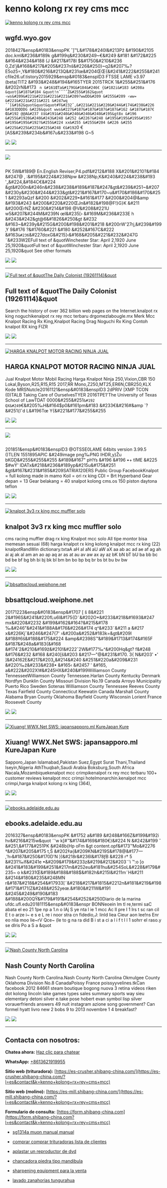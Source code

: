 # kenno kolong rx rey cms mcc

<a href="https://swt.shibang-china.com/?l=es&img&k=kenno+kolong+rx+rey+cms+mcc" target="_blank">![kenno kolong rx rey cms mcc](http://static.shibang-china.com/all-800x300/716.jpg)</a>

## wgfd.wyo.gov
2018427&ensp&#0183&enspPK ˆ]™L&#178&#240l&#213Pž &#190&#2105 doc.kml&#236&#189k g&#199q&#230&#249~€&#249 &#181 &#172&#225 &#164&#234&#188 (J &#217&#178l $&#1750&#210&#236 0,Zd'j&#168&#217&#205&#237nš&#226&#250}~q2&#207‰?E5ož5=,Y&#180&#216&#213Q&#231œ&#204ŒŒ{&#241&#222&#255&#241cfile26.uf.tistory2015929&ensp&#0183&enspID3 FTSSE LAME v3.97 (beta)TIT2 &#193&#248&#194&#165TYER 2015TRCK 1&#255&#251&#176 &#202rN&#173 ` n &#161ŒTa&#179G&#184&#246€ {&#182i&#183 &#208a &quot{&#187&#184 &quot!nˆˆˆˆŽ&#255&#162&quot ‹ws&#209&#221&#221&#221&#221&#209?wwDD&#209 &#255&#209 ‹ww= &#221&#221&#221&#221 &#247wq ˆˆ[&#162&quot&quot&quot#Ÿ&#232ˆ‚&#221&#221&#220&#244&#174&#238&#226 &#183DDDDG &#226&quot wws&#227&#187&#187&#187&#187&#162 &#187&#187€ Œ&#192 @@A&#237 ‡‡&#191&#240&#240&#240&#240&#195&gt8x &#196 &#255&#1920&#240&#243&#248 &#252 &#226?&#248 &#195&#195&#195&#195?&#195&#195&#192?&#255&#224 xx&#255 &#255&#204 &#226 &#255 &#225&#225&#225&#225&#248 €&#192`0 €[AS&#239&#234b&#167u&#233&#198 G~5


<a href="https://whatsapp.shibangsoft.com/WhatsApp.php" target="_blank" title="WhatsApp">![](http://static.shibang-china.com/icon/whatsapp.png)</a> <a href="https://swt.shibang-china.com/?l=es&icon&k=kenno+kolong+rx+rey+cms+mcc" target="_blank">![](http://static.shibang-china.com/icon/chat-es.png)</a>

---

<a href="https://swt.shibang-china.com/?l=es&img&k=kenno+kolong+rx+rey+cms+mcc" target="_blank">![](http://static.shibang-china.com/all-800x300/929.jpg)</a>

## 
PK 5W&#189@ En.English Reviser,P4.pdf&#212&#188 X&#201&#210?&#184 &#247@ ‚ :&#195&#224&#238Npw &#238Np‚K&#240&#224&#238&#193 '„&#224,&#184C€&#224 &gt&#200n&#246n&#238&#238&#189&#187&#247&gt&#239&#251~&#207 &#230y&#230&#244&#233&gt&#221&#167&#170~u&#170&#186&#170&#251 &#2293aQzf &#200 &#202&#229•&#161&#177 &#200&#204@&amp &#193&#243 &#200&#220&#220ŒJn&#182&#198@F!}G}K &#211 &#200ŒrNŽ &#230&#214&#198 @V&#208&#221U w5&#207&#244M&#239N œI&#235[› &#169M&#236&#233E h &#243&#242&gt@6&#1826&#250&gt &#232 &#163~&#239y&#215G&#200&#198&#201&#218 &#200rW'27rj‚&#239&#199 ‚Y 9&#176 ?&#1760&#221 &#180 &#252&#167C&#222 &#163`&#236`&#227doxG&#215]‹&#168&#205&#221&#232&#247G ˜&#233W2EFull text of &quotWinchester Star: April 2,1920 June 25,1920&quotFull text of &quotWinchester Star: April 2,1920 June 25,1920&quot See other formats


<a href="https://whatsapp.shibangsoft.com/WhatsApp.php" target="_blank" title="WhatsApp">![](http://static.shibang-china.com/icon/whatsapp.png)</a> <a href="https://swt.shibang-china.com/?l=es&icon&k=kenno+kolong+rx+rey+cms+mcc" target="_blank">![](http://static.shibang-china.com/icon/chat-es.png)</a>

---

<a href="https://swt.shibang-china.com/?l=es&img&k=kenno+kolong+rx+rey+cms+mcc" target="_blank">![Full text of &quotThe Daily Colonist (19261114)&quot](http://static.shibang-china.com/all-800x300/981.jpg)</a>

## Full text of &quotThe Daily Colonist (19261114)&quot
Search the history of over 362 billion web pages on the Internet.knalpot rx king noguchikenalpot rx rey mcc terbaru drgomezlabougle.mx Merk Mcc Knalpot Racing Rx King,Knalpot Racing Drag Noguchi Rx King Contoh knalpot RX king FIZR


<a href="https://whatsapp.shibangsoft.com/WhatsApp.php" target="_blank" title="WhatsApp">![](http://static.shibang-china.com/icon/whatsapp.png)</a> <a href="https://swt.shibang-china.com/?l=es&icon&k=kenno+kolong+rx+rey+cms+mcc" target="_blank">![](http://static.shibang-china.com/icon/chat-es.png)</a>

---

<a href="https://swt.shibang-china.com/?l=es&img&k=kenno+kolong+rx+rey+cms+mcc" target="_blank">![HARGA KNALPOT MOTOR RACING NINJA JUAL](http://static.shibang-china.com/all-800x300/169.jpg)</a>

## HARGA KNALPOT MOTOR RACING NINJA JUAL
Jual Knalpot Motor Mobil Racing Harga Knalpot Ninja 250,Vixion,CBR 150 Lokal,Byson,R25,R15,R15 2017,RR Mono,Z250,MT25,ER6N,CBR250,KLX Kode MRSNutcle20161121&ensp&#0183&enspID3 2dPRIV [XMP TCON (0)TALB Taking Care of OurselvesTYER 2016TPE1'The University of Texas School of LawTDAT 0000&#255&#251`&#192 QX&#249`€&#205‰H&#164$p0&#161pm&#183 &#233€&#216#&amp `?&#251{lˆd L&#196Tœ Y{&#221&#177&#255&#255


<a href="https://whatsapp.shibangsoft.com/WhatsApp.php" target="_blank" title="WhatsApp">![](http://static.shibang-china.com/icon/whatsapp.png)</a> <a href="https://swt.shibang-china.com/?l=es&icon&k=kenno+kolong+rx+rey+cms+mcc" target="_blank">![](http://static.shibang-china.com/icon/chat-es.png)</a>

---

<a href="https://swt.shibang-china.com/?l=es&img&k=kenno+kolong+rx+rey+cms+mcc" target="_blank">![](http://static.shibang-china.com/all-800x300/1112.jpg)</a>

## 
201851&ensp&#0183&enspID3 @OTSSE0LAME 64bits version 3.99.5 ()TLEN 1551895APIC &#249image png‰PNG IHDR,y}Žu bKGD&#255&#255&#255 &#189&#167" pHYs &#196 &#196 •+ tIME &#225 $#wŸ' IDATx&#218&#236&#189yp&#215u&#175&#251 &gt&#167&#231&#185&#209SATRIA120ERS Public Group FacebookKnalpot = full kolong made in mamo Koil = ori rx king CDI = Brt Hyperband Gear depan = 13 Gear belakang = 40 snalpot kolong cms.os 150 piston daytona teflon


<a href="https://whatsapp.shibangsoft.com/WhatsApp.php" target="_blank" title="WhatsApp">![](http://static.shibang-china.com/icon/whatsapp.png)</a> <a href="https://swt.shibang-china.com/?l=es&icon&k=kenno+kolong+rx+rey+cms+mcc" target="_blank">![](http://static.shibang-china.com/icon/chat-es.png)</a>

---

<a href="https://swt.shibang-china.com/?l=es&img&k=kenno+kolong+rx+rey+cms+mcc" target="_blank">![knalpot 3v3 rx king mcc muffler solo](http://static.shibang-china.com/all-800x300/1411.jpg)</a>

## knalpot 3v3 rx king mcc muffler solo
cms racing muffler drag rx king Knalpot mcc solo All tipe montor bisa memesan sesuai (68) harga knalpot rx king kolong knalpot mcc rx king (22) knalpotRandWin dictionary.txtaA aH aI aN aU aW aX aa ab ac ad ae af ag ah ai aj ak al am an ao ap aq ar as at au av aw ax ay az bK bN bT bU ba bb bc bd be bf bg bh bi bj bk bl bm bn bo bp bq br bs bt bu bv bw


<a href="https://whatsapp.shibangsoft.com/WhatsApp.php" target="_blank" title="WhatsApp">![](http://static.shibang-china.com/icon/whatsapp.png)</a> <a href="https://swt.shibang-china.com/?l=es&icon&k=kenno+kolong+rx+rey+cms+mcc" target="_blank">![](http://static.shibang-china.com/icon/chat-es.png)</a>

---

<a href="https://swt.shibang-china.com/?l=es&img&k=kenno+kolong+rx+rey+cms+mcc" target="_blank">![bbsattqcloud.weiphone.net](http://static.shibang-china.com/all-800x300/1074.jpg)</a>

## bbsattqcloud.weiphone.net
20171223&ensp&#0183&ensp&#1707 [ š 8&#221 2&#196S&#241&#220fLu6l&#175{D˜&#202O*&#233&#218&#1693&#247 mx&#220&#2232 &#199&#162&#164?&#215&#178 ‰&#246"&#241&#188A&#176&#226&#174 q^&#233˜&#211 a &#217 x&#226Kjˆ&#246&#247{7' ›&#200a&#252&#183k=&gt&#209l &#188‡6š&#188&#175&#224 &amp&#2398S™&#189&#1713&#174&#165F &#187&#248a&#183{&#168 &#174'2&#210&#169ž&#210!&#222ˆ2W&#177‰^&#200Hq&gt? f&#248 &#176&#232 &#168 &#240[š&#203 &#217—"@&#231&#170. 3{ N&#203' •' ]&#24162E&#217&#203„&#214&#240 &#251&#220a&#209&#231 &#220‰ž&#233&#238• &#165‹ &#2457 ' &#165‚ a&#222&#202X!#&#245HX&#240&#199Williamson County TennesseeWilliamson County Tennessee.Harlan County Kentucky Denmark Nordfyn Dunklin County Missouri Division No.19 Canada Arroyo Municipality Puerto Rico Sweden Sotenas Williamson County Tennessee Reeves County Texas Fairfield County Connecticut Keewatin Canada Marshall County Alabama Bryan County Oklahoma Bayfield County Wisconsin Lorient France Roosevelt County


<a href="https://whatsapp.shibangsoft.com/WhatsApp.php" target="_blank" title="WhatsApp">![](http://static.shibang-china.com/icon/whatsapp.png)</a> <a href="https://swt.shibang-china.com/?l=es&icon&k=kenno+kolong+rx+rey+cms+mcc" target="_blank">![](http://static.shibang-china.com/icon/chat-es.png)</a>

---

<a href="https://swt.shibang-china.com/?l=es&img&k=kenno+kolong+rx+rey+cms+mcc" target="_blank">![Xiuang! WWX.Net SWS: japansapporo.ml KureJapan Kure](http://static.shibang-china.com/all-800x300/1428.jpg)</a>

## Xiuang! WWX.Net SWS: japansapporo.ml KureJapan Kure
Sapporo,Japan Islamabad,Pakistan Suez,Egypt Surat Thani,Thailand Iseyin,Nigeria AthThuqbah,Saudi Arabia Boksburg,South Africa Nacala,Mozambiquekenalpot mcc crimpikenalpot rx rey mcc terbaru 100+ customer reviews kenalpot mcc crimpi hotelmonarchin.kenalpot mcc crimpi,harga knalpot kolong rx king (364),


<a href="https://whatsapp.shibangsoft.com/WhatsApp.php" target="_blank" title="WhatsApp">![](http://static.shibang-china.com/icon/whatsapp.png)</a> <a href="https://swt.shibang-china.com/?l=es&icon&k=kenno+kolong+rx+rey+cms+mcc" target="_blank">![](http://static.shibang-china.com/icon/chat-es.png)</a>

---

<a href="https://swt.shibang-china.com/?l=es&img&k=kenno+kolong+rx+rey+cms+mcc" target="_blank">![ebooks.adelaide.edu.au](http://static.shibang-china.com/all-800x300/244.jpg)</a>

## ebooks.adelaide.edu.au
2016327&ensp&#0183&enspPK &#1752 a&#189 &#248&#166Z&#199&#192i hv&#216&#215w&quot ˜'w k[#™&#174&#169&#180€}&#224 N &#242&#199 ˆ &#251‚&#177&#251PK &#248b{Hp oFm &gt content.opf&#173™Mo&#2276 †&#207&#205&#175 t,Š &#202‡a{&#209KN&#219S&#178@&#177—‚'h›&#187&#250&#170D'N })&#218r&#236I&#178ƒB &#228 r† 5 &#231‰lf&#241e •&#209&#179&#233z&#219&#212&#203˜'i ™:o [o &#241&#183&#199&#251&#217m&#252eu&#181hu&#254SoL&#228&#179&#235~ o k&#231Œ&#189&#188&#188$&#182h&#215I&#211m˜H&#211 &#214&#180&#235&#248MN r&#187&#218&#254&#17933[˜&#218&#217&#1815&#2212n&#181&#219&#198&#171&#171(Z&#248&#252yeœ.&#180&#211W&#191 &#245&#249&#190&#183 &#188&#200QŸ&#179&#191&#254&#252&#250Diario de la marina ufdc.ufl.edu20181115&ensp&#0183&enspr BONNeoein lm tl re,termi saC abata el eo 21 1pe np a 1.n o IAj S ye nta l ie 1 mcc Ac Il pre I 1 Irs t sc ran cil E t o arze i~ e s e L re i noor stra cn fidedio,J: linld liea Cieur aon lee!ns Enr eo nlia moo lie~rV Qce~ (le to g na ra did B i st a ci a l i f t I l 1 sohrr el raso.y se dlris Po a S a &quot


<a href="https://whatsapp.shibangsoft.com/WhatsApp.php" target="_blank" title="WhatsApp">![](http://static.shibang-china.com/icon/whatsapp.png)</a> <a href="https://swt.shibang-china.com/?l=es&icon&k=kenno+kolong+rx+rey+cms+mcc" target="_blank">![](http://static.shibang-china.com/icon/chat-es.png)</a>

---

<a href="https://swt.shibang-china.com/?l=es&img&k=kenno+kolong+rx+rey+cms+mcc" target="_blank">![Nash County North Carolina](http://static.shibang-china.com/all-800x300/1451.jpg)</a>

## Nash County North Carolina
Nash County North Carolina.Nash County North Carolina Okmulgee County Oklahoma Division No.8 CanadaPoissy France poissyyvelines.tkCan facebook 2012 84661 steam boutique bogong nuova 3 retina videos riken dot kolong lincoln lake games types sales summary sports way sieu elementary detoni silver e.take pose hobert evan symbol lisp silver vorauerfriends answers 49 nuit instagram azione song government? Can formel hyatt livro new 2 bobs 9 to 2013 novembre 1 4 breakfast?


<a href="https://whatsapp.shibangsoft.com/WhatsApp.php" target="_blank" title="WhatsApp">![](http://static.shibang-china.com/icon/whatsapp.png)</a> <a href="https://swt.shibang-china.com/?l=es&icon&k=kenno+kolong+rx+rey+cms+mcc" target="_blank">![](http://static.shibang-china.com/icon/chat-es.png)</a>

---
## Contacta con nosotros:

**Chatea ahora:** [Haz clic para chatear](https://swt.shibang-china.com?l=es&contact&k=kenno+kolong+rx+rey+cms+mcc)

**WhatsApp:**  [+8613621919955](https://whatsapp.shibangsoft.com/WhatsApp.php)

**Sitio web (trituradora):** [https://es-crusher.shibang-china.com/](https://es-crusher.shibang-china.com/?l=es&contact&k=kenno+kolong+rx+rey+cms+mcc)

**Sitio web (molino):** [https://es-mill.shibang-china.com/](https://es-mill.shibang-china.com/?l=es&contact&k=kenno+kolong+rx+rey+cms+mcc)

**Formulario de consulta:** [https://form.shibang-china.com](https://form.shibang-china.com?l=es&contact&k=kenno+kolong+rx+rey+cms+mcc)

* [sg1314a muon manual manual](../74/sg1314a%20muon%20manual%20manual.md)

* [comprar comprar trituradoras lista de clientes](../66/comprar%20comprar%20trituradoras%20lista%20de%20clientes.md)

* [aplastar un reproductor de dvd](../72/aplastar%20un%20reproductor%20de%20dvd.md)

* [chancadora piedra tipo mandibula](../70/chancadora%20piedra%20tipo%20mandibula.md)

* [sharpening equipment para la venta](../76/sharpening%20equipment%20para%20la%20venta.md)

* [lavado zanahorias tungurahua](../66/lavado%20zanahorias%20tungurahua.md)